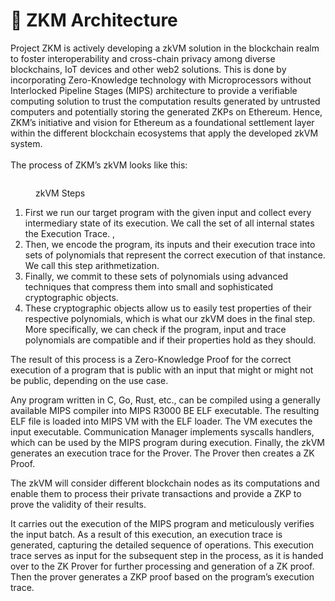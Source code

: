 # 📘 ZKM Architecture

Project ZKM is actively developing a zkVM solution in the blockchain realm to foster interoperability and cross-chain privacy among diverse blockchains, IoT devices and other web2 solutions. This is done by incorporating Zero-Knowledge technology with Microprocessors without Interlocked Pipeline Stages (MIPS) architecture to provide a verifiable computing solution to trust the computation results generated by untrusted computers and potentially storing the generated ZKPs on Ethereum. Hence, ZKM’s initiative and vision for Ethereum as a foundational settlement layer within the different blockchain ecosystems that apply the developed zkVM system.\
\
The process of ZKM’s zkVM looks like this:&#x20;

<figure><img src="https://lh7-us.googleusercontent.com/N78wJcHcsM26I--8A1uk8e64wOEv_ShGoLAEgV7ZhLG3X75D9xDo9TKf_0IrS5FLQ6-4ADXDbQ2GU6B2t9xAwkGLsrVFg2fbrzwRkrjTvxU_SH6cPShXSv5US6rojzjGECcsZXNGngraZTqhI8mNaPo" alt=""><figcaption><p>zkVM Steps</p></figcaption></figure>

1. First we run our target program with the given input and collect every intermediary state of its execution. We call the set of all internal states the Execution Trace. ,&#x20;
2. Then, we encode the program, its inputs and their execution trace into sets of polynomials that represent the correct execution of that instance. We call this step arithmetization.&#x20;
3. Finally, we commit to these sets of polynomials using advanced techniques that compress them into small and sophisticated cryptographic objects.&#x20;
4. These cryptographic objects allow us to easily test properties of their respective polynomials, which is what our zkVM does in the final step. More specifically, we can check if the program, input and trace polynomials are compatible and if their properties hold as they should.

The result of this process is a Zero-Knowledge Proof for the correct execution of a program that is public with an input that might  or might not be public, depending on the use case.

Any program written in C, Go, Rust, etc., can be compiled using a generally available MIPS compiler into MIPS R3000 BE ELF executable. The resulting ELF file is loaded into MIPS VM with the ELF loader. The VM executes the input executable. Communication Manager implements syscalls handlers, which can be used by the MIPS program during execution. Finally, the zkVM generates an execution trace for the Prover. The Prover then creates a ZK Proof.

The zkVM will consider different blockchain nodes as its computations and enable them to process their private transactions and provide a ZKP to prove the validity of their results.

It carries out the execution of the MIPS program and meticulously verifies the input batch. As a result of this execution, an execution trace is generated, capturing the detailed sequence of operations. This execution trace serves as input for the subsequent step in the process, as it is handed over to the ZK Prover for further processing and generation of a ZK proof. Then the prover generates a ZKP proof based on the program’s execution trace.
